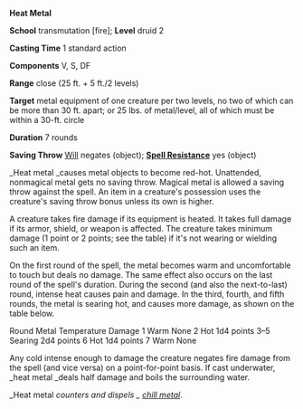  **Heat Metal**

**School** transmutation [fire]; **Level** druid 2

**Casting Time** 1 standard action

**Components** V, S, DF

**Range** close (25 ft. + 5 ft./2 levels)

**Target** metal equipment of one creature per two levels, no two of which can be more than 30 ft. apart; or 25 lbs. of metal/level, all of which must be within a 30-ft. circle

**Duration** 7 rounds

**Saving Throw** [Will](../combat.html#_will) negates (object); **[Spell Resistance](../glossary.html#_spell-resistance)** yes (object)

_Heat metal _causes metal objects to become red-hot. Unattended, nonmagical metal gets no saving throw. Magical metal is allowed a saving throw against the spell. An item in a creature's possession uses the creature's saving throw bonus unless its own is higher.

A creature takes fire damage if its equipment is heated. It takes full damage if its armor, shield, or weapon is affected. The creature takes minimum damage (1 point or 2 points; see the table) if it's not wearing or wielding such an item.

On the first round of the spell, the metal becomes warm and uncomfortable to touch but deals no damage. The same effect also occurs on the last round of the spell's duration. During the second (and also the next-to-last) round, intense heat causes pain and damage. In the third, fourth, and fifth rounds, the metal is searing hot, and causes more damage, as shown on the table below.

<thead><tr>
<th>Round</th>
<th>Metal Temperature</th>
<th>Damage</th>
</tr></thead><tbody>
<tr class="odd">
<td>1</td>
<td>Warm</td>
<td>None</td>
</tr>
<tr class="even">
<td>2</td>
<td>Hot</td>
<td>1d4 points</td>
</tr>
<tr class="odd">
<td>3–5</td>
<td>Searing</td>
<td>2d4 points</td>
</tr>
<tr class="even">
<td>6</td>
<td>Hot</td>
<td>1d4 points</td>
</tr>
<tr class="odd">
<td>7</td>
<td>Warm</td>
<td>None</td>
</tr>
</tbody>

Any cold intense enough to damage the creature negates fire damage from the spell (and vice versa) on a point-for-point basis. If cast underwater, _heat metal _deals half damage and boils the surrounding water.

_Heat metal _counters and dispels _ [chill metal](chillMetal.html#_chill-metal)_.

